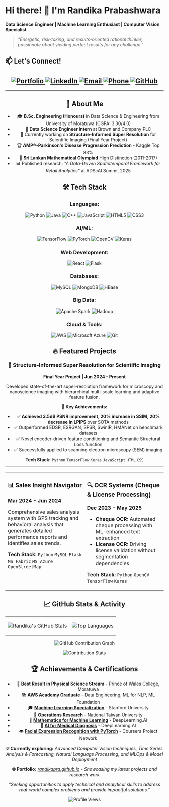 # Hi there! 👋 I'm Randika Prabashwara

**Data Science Engineer | Machine Learning Enthusiast | Computer Vision Specialist**

> *"Energetic, risk-taking, and results-oriented rational thinker, passionate about yielding perfect results for any challenge."*

## 📫 Let's Connect!

<div align="center">
    <h2>
        <a href="https://randikapra.github.io">
            <img src="https://img.shields.io/badge/🌐_Portfolio-Visit_My_Website-FF5722" alt="Portfolio">
        </a>
        <a href="https://linkedin.com/in/randika-prabashwara">
            <img src="https://img.shields.io/badge/💼_LinkedIn-Connect-0077B5" alt="LinkedIn">
        </a>
        <a href="mailto:randikap.20@cse.mrt.ac.lk">
            <img src="https://img.shields.io/badge/📧_Email-Contact-D14836" alt="Email">
        </a>
        <a href="tel:+94775747823">
            <img src="https://img.shields.io/badge/📱_Phone-Call-25D366" alt="Phone">
        </a>
        <a href="https://github.com/randikapra">
            <img src="https://img.shields.io/badge/💻_GitHub-Follow-181717" alt="GitHub">
        </a>
    </h2>
</div>

---

<div align="center">

## 🚀 About Me

- 🎓 **B.Sc. Engineering (Honours)** in Data Science & Engineering from University of Moratuwa (CGPA: 3.30/4.0)
- 💼 **Data Science Engineer Intern** at Brown and Company PLC
- 🔬 Currently working on **Structure-Informed Super Resolution** for Scientific Imaging (Final Year Project)
- 🏆 **AMP®-Parkinson's Disease Progression Prediction** - Kaggle Top 83%
- 🥇 **Sri Lankan Mathematical Olympiad** High Distinction (2011-2017)
- 📊 Published research: *"A Data-Driven Spatiotemporal Framework for Retail Analytics"* at ADScAI Summit 2025

## 🛠️ Tech Stack

### Languages:
<p>
  <img src="https://img.shields.io/badge/Python-3776AB?style=for-the-badge&logo=python&logoColor=white&labelColor=3776AB" alt="Python"/>
  <img src="https://img.shields.io/badge/Java-007396?style=for-the-badge&logo=java&logoColor=white&labelColor=007396" alt="Java"/>
  <img src="https://img.shields.io/badge/C%2B%2B-00599C?style=for-the-badge&logo=c%2B%2B&logoColor=white&labelColor=00599C" alt="C++"/>
  <img src="https://img.shields.io/badge/JavaScript-F7DF1E?style=for-the-badge&logo=javascript&logoColor=black&labelColor=F7DF1E" alt="JavaScript"/>
  <img src="https://img.shields.io/badge/HTML5-E34F26?style=for-the-badge&logo=html5&logoColor=white&labelColor=E34F26" alt="HTML5"/>
  <img src="https://img.shields.io/badge/CSS3-1572B6?style=for-the-badge&logo=css3&logoColor=white&labelColor=1572B6" alt="CSS3"/>
</p>

### AI/ML:
<p>
  <img src="https://img.shields.io/badge/TensorFlow-FF6F00?style=for-the-badge&logo=tensorflow&logoColor=white&labelColor=FF6F00" alt="TensorFlow"/>
  <img src="https://img.shields.io/badge/PyTorch-EE4C2C?style=for-the-badge&logo=pytorch&logoColor=white&labelColor=EE4C2C" alt="PyTorch"/>
  <img src="https://img.shields.io/badge/OpenCV-5C3EE8?style=for-the-badge&logo=opencv&logoColor=white&labelColor=5C3EE8" alt="OpenCV"/>
  <img src="https://img.shields.io/badge/Keras-D00000?style=for-the-badge&logo=keras&logoColor=white&labelColor=D00000" alt="Keras"/>
</p>

### Web Development:
<p>
  <img src="https://img.shields.io/badge/React-61DAFB?style=for-the-badge&logo=react&logoColor=black&labelColor=61DAFB" alt="React"/>
  <img src="https://img.shields.io/badge/Flask-000000?style=for-the-badge&logo=flask&logoColor=white&labelColor=000000" alt="Flask"/>
</p>

### Databases:
<p>
  <img src="https://img.shields.io/badge/MySQL-4479A1?style=for-the-badge&logo=mysql&logoColor=white&labelColor=4479A1" alt="MySQL"/>
  <img src="https://img.shields.io/badge/MongoDB-47A248?style=for-the-badge&logo=mongodb&logoColor=white&labelColor=47A248" alt="MongoDB"/>
  <img src="https://img.shields.io/badge/HBase-FF652F?style=for-the-badge&logo=apache&logoColor=white&labelColor=FF652F" alt="HBase"/>
</p>

### Big Data:
<p>
  <img src="https://img.shields.io/badge/Apache%20Spark-E25A1C?style=for-the-badge&logo=apache-spark&logoColor=white&labelColor=E25A1C" alt="Apache Spark"/>
  <img src="https://img.shields.io/badge/Hadoop-66CCFF?style=for-the-badge&logo=apache-hadoop&logoColor=black&labelColor=66CCFF" alt="Hadoop"/>
</p>

### Cloud & Tools:
<p>
  <img src="https://img.shields.io/badge/AWS-232F3E?style=for-the-badge&logo=amazon-aws&logoColor=white&labelColor=232F3E" alt="AWS"/>
  <img src="https://img.shields.io/badge/Azure-0078D4?style=for-the-badge&logo=microsoft-azure&logoColor=white&labelColor=0078D4" alt="Microsoft Azure"/>
  <img src="https://img.shields.io/badge/Git-F05032?style=for-the-badge&logo=git&logoColor=white&labelColor=F05032" alt="Git"/>
</p>

## 🔥 Featured Projects

### 🔬 Structure-Informed Super Resolution for Scientific Imaging
**Final Year Project | Jun 2024 - Present**

Developed state-of-the-art super-resolution framework for microscopy and nanoscience imaging with hierarchical multi-scale learning and adaptive feature fusion.

**🎯 Key Achievements:**
- ✅ **Achieved 3.5dB PSNR improvement, 20% increase in SSIM, 20% decrease in LPIPS** over SOTA methods
- ✅ Outperformed EDSR, ESRGAN, SPSR, SwinIR, HMANet on benchmark datasets  
- ✅ Novel encoder-driven feature conditioning and Semantic Structural Loss function
- ✅ Successfully applied to scanning electron microscopy (SEM) imaging

**Tech Stack:** `Python` `TensorFlow` `Keras` `JavaScript` `HTML` `CSS`

---

<table>
<tr>
<td width="50%" valign="top">

### 📊 Sales Insight Navigator
**Mar 2024 - Jun 2024**

Comprehensive sales analysis system with GPS tracking and behavioral analysis that generates detailed performance reports and identifies sales trends.

**Tech Stack:** `Python` `MySQL` `Flask` `MS Fabric` `MS Azure` `OpenStreetMap`

</td>
<td width="50%" valign="top">

### 🔍 OCR Systems (Cheque & License Processing)
**Dec 2023 - May 2025**

- **Cheque OCR:** Automated cheque processing with ML-enhanced text extraction
- **License OCR:** Driving license validation without segmentation dependencies

**Tech Stack:** `Python` `OpenCV` `TensorFlow` `Keras`

</td>
</tr>
</table>

## 📈 GitHub Stats & Activity

<div align="center">

<table>
<tr>
<td align="center">

![Randika's GitHub Stats](https://github-readme-stats.vercel.app/api?username=randikapra&show_icons=true&theme=radical&hide_border=true&bg_color=0d1117&title_color=58a6ff&text_color=c9d1d9&icon_color=58a6ff)

</td>
<td align="center">

![Top Languages](https://github-readme-stats.vercel.app/api/top-langs/?username=randikapra&layout=compact&theme=radical&hide_border=true&bg_color=0d1117&title_color=58a6ff&text_color=c9d1d9)

</td>
</tr>
</table>

![GitHub Contribution Graph](https://github-readme-activity-graph.vercel.app/graph?username=randikapra&theme=github-compact&hide_border=true&bg_color=0d1117&color=58a6ff&line=58a6ff&point=ff6b6b&area=true&area_color=58a6ff)

![Contribution Stats](https://github-readme-streak-stats.herokuapp.com/?user=randikapra&theme=radical&hide_border=true&background=0d1117&stroke=58a6ff&ring=58a6ff&fire=ff6b6b&currStreakLabel=c9d1d9&sideLabels=c9d1d9&currStreakNum=58a6ff&sideNums=58a6ff)

</div>

## 🏆 Achievements & Certifications

- 🥇 **Best Result in Physical Science Stream** - Prince of Wales College, Moratuwa
- 📚 **[AWS Academy Graduate](https://dummy-aws-cert-link.com)** - Data Engineering, ML for NLP, ML Foundation  
- 🎓 **[Machine Learning Specialization](https://dummy-stanford-cert.com)** - Stanford University
- 🔬 **[Operations Research](https://dummy-ntu-cert.com)** - National Taiwan University
- 🧠 **[Mathematics for Machine Learning](https://dummy-deeplearning-ai-cert.com)** - DeepLearning.AI
- 🏥 **[AI for Medical Diagnosis](https://dummy-medical-ai-cert.com)** - DeepLearning.AI
- 👁️ **[Facial Expression Recognition with PyTorch](https://dummy-coursera-cert.com)** - Coursera Project Network



**💡 Currently exploring:** *Advanced Computer Vision techniques, Time Series Analysis & Forecasting, Natural Language Processing, and MLOps & Model Deployment*

**🌐 Portfolio:** *[randikapra.github.io](https://randikapra.github.io) - Showcasing my latest projects and research work*

*"Seeking opportunities to apply technical and analytical skills to address real-world complex problems and provide impactful solutions."*

![Profile Views](https://komarev.com/ghpvc/?username=randikapra&color=58a6ff&style=for-the-badge&label=Profile+Views)

</div>
